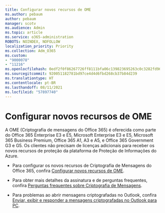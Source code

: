 ```yaml
---
title: Configurar novos recursos de OME
ms.author: pebaum
author: pebaum
manager: scotv
ms.audience: Admin
ms.topic: article
ms.service: o365-administration
ROBOTS: NOINDEX, NOFOLLOW
localization_priority: Priority
ms.collection: Adm_O365
ms.custom:
- "9000078"
- "11216"
ms.openlocfilehash: 0edf2f0f86267726ff8111bfa06c139823695263c0c3282fd96af0623f91cbaf
ms.sourcegitcommit: 920051182781bd97ce4d4d6fbd268cb37b84d239
ms.translationtype: HT
ms.contentlocale: pt-BR
ms.lasthandoff: 08/11/2021
ms.locfileid: "57897740"
---
```

# <a name="set-up-new-ome-capabilities"></a>Configurar novos recursos de OME

A OME (Criptografia de mensagens do Office 365) é oferecida como parte do Office 365 Enterprise E3 e E5, Microsoft Enterprise E3 e E5, Microsoft 365 Business Premium, Office 365 A1, A3 e A5, e Office 365 Government G3 e G5. Os clientes não precisam de licenças adicionais para receber os novos recursos de proteção da plataforma de Proteção de Informações do Azure. 

- Para configurar os novos recursos de Criptografia de Mensagens do Office 365, confira [Configurar novos recursos de OME](https://docs.microsoft.com/microsoft-365/compliance/set-up-new-message-encryption-capabilities).

- Para obter mais detalhes da assinatura e de perguntas frequentes, confira [Perguntas frequentes sobre Criptografia de Mensagens](https://docs.microsoft.com/microsoft-365/compliance/ome-faq#what-subscriptions-do-i-need-to-use-the-new-ome-capabilities-).

- Para problemas ao abrir mensagens criptografadas no Outlook, confira [Enviar, exibir e responder a mensagens criptografadas no Outlook para PC](https://support.microsoft.com/en-us/topic/send-view-and-reply-to-encrypted-messages-in-outlook-for-pc-eaa43495-9bbb-4fca-922a-df90dee51980?ui=en-us&rs=en-us&ad=us).